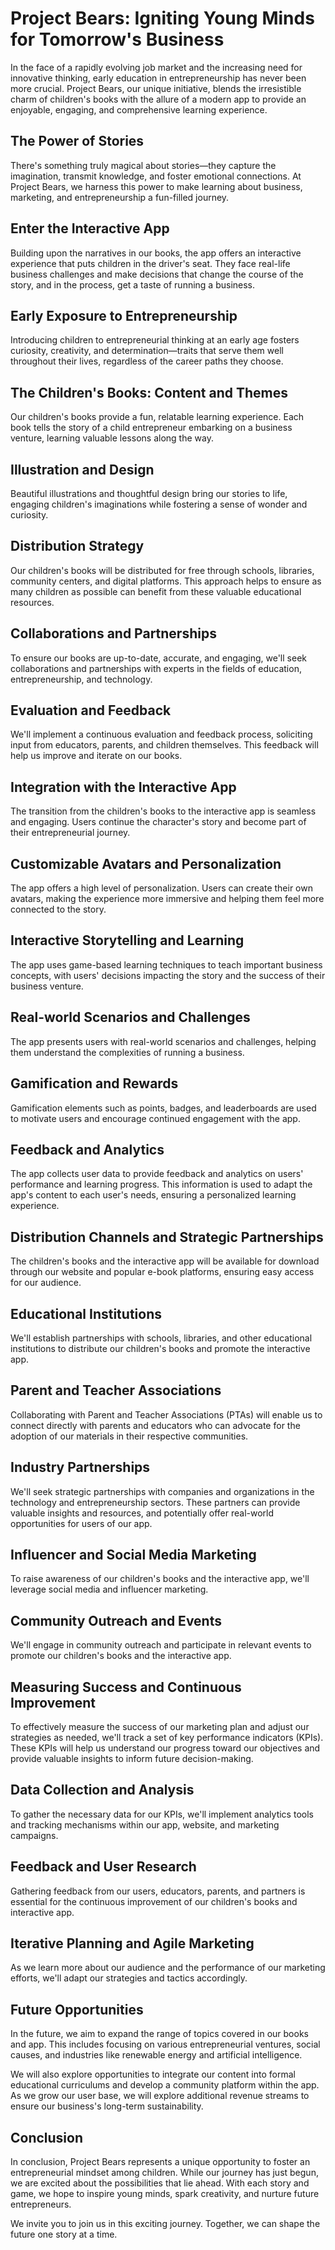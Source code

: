 # Project Bears: Igniting Young Minds for Tomorrow's Business

In the face of a rapidly evolving job market and the increasing need for innovative thinking, early education in entrepreneurship has never been more crucial. Project Bears, our unique initiative, blends the irresistible charm of children's books with the allure of a modern app to provide an enjoyable, engaging, and comprehensive learning experience.

## The Power of Stories

There's something truly magical about stories—they capture the imagination, transmit knowledge, and foster emotional connections. At Project Bears, we harness this power to make learning about business, marketing, and entrepreneurship a fun-filled journey.

## Enter the Interactive App

Building upon the narratives in our books, the app offers an interactive experience that puts children in the driver's seat. They face real-life business challenges and make decisions that change the course of the story, and in the process, get a taste of running a business.

## Early Exposure to Entrepreneurship

Introducing children to entrepreneurial thinking at an early age fosters curiosity, creativity, and determination—traits that serve them well throughout their lives, regardless of the career paths they choose.

## The Children's Books: Content and Themes

Our children's books provide a fun, relatable learning experience. Each book tells the story of a child entrepreneur embarking on a business venture, learning valuable lessons along the way.

## Illustration and Design

Beautiful illustrations and thoughtful design bring our stories to life, engaging children's imaginations while fostering a sense of wonder and curiosity.

## Distribution Strategy

Our children's books will be distributed for free through schools, libraries, community centers, and digital platforms. This approach helps to ensure as many children as possible can benefit from these valuable educational resources.

## Collaborations and Partnerships

To ensure our books are up-to-date, accurate, and engaging, we'll seek collaborations and partnerships with experts in the fields of education, entrepreneurship, and technology.

## Evaluation and Feedback

We'll implement a continuous evaluation and feedback process, soliciting input from educators, parents, and children themselves. This feedback will help us improve and iterate on our books.

## Integration with the Interactive App

The transition from the children's books to the interactive app is seamless and engaging. Users continue the character's story and become part of their entrepreneurial journey.

## Customizable Avatars and Personalization

The app offers a high level of personalization. Users can create their own avatars, making the experience more immersive and helping them feel more connected to the story.

## Interactive Storytelling and Learning

The app uses game-based learning techniques to teach important business concepts, with users' decisions impacting the story and the success of their business venture.

## Real-world Scenarios and Challenges

The app presents users with real-world scenarios and challenges, helping them understand the complexities of running a business.

## Gamification and Rewards

Gamification elements such as points, badges, and leaderboards are used to motivate users and encourage continued engagement with the app.

## Feedback and Analytics

The app collects user data to provide feedback and analytics on users' performance and learning progress. This information is used to adapt the app's content to each user's needs, ensuring a personalized learning experience.

## Distribution Channels and Strategic Partnerships

The children's books and the interactive app will be available for download through our website and popular e-book platforms, ensuring easy access for our audience.

## Educational Institutions

We'll establish partnerships with schools, libraries, and other educational institutions to distribute our children's books and promote the interactive app.

## Parent and Teacher Associations

Collaborating with Parent and Teacher Associations (PTAs) will enable us to connect directly with parents and educators who can advocate for the adoption of our materials in their respective communities.

## Industry Partnerships

We'll seek strategic partnerships with companies and organizations in the technology and entrepreneurship sectors. These partners can provide valuable insights and resources, and potentially offer real-world opportunities for users of our app.

## Influencer and Social Media Marketing

To raise awareness of our children's books and the interactive app, we'll leverage social media and influencer marketing.

## Community Outreach and Events

We'll engage in community outreach and participate in relevant events to promote our children's books and the interactive app.

## Measuring Success and Continuous Improvement

To effectively measure the success of our marketing plan and adjust our strategies as needed, we'll track a set of key performance indicators (KPIs). These KPIs will help us understand our progress toward our objectives and provide valuable insights to inform future decision-making.

## Data Collection and Analysis

To gather the necessary data for our KPIs, we'll implement analytics tools and tracking mechanisms within our app, website, and marketing campaigns.

## Feedback and User Research

Gathering feedback from our users, educators, parents, and partners is essential for the continuous improvement of our children's books and interactive app.

## Iterative Planning and Agile Marketing

As we learn more about our audience and the performance of our marketing efforts, we'll adapt our strategies and tactics accordingly.

## Future Opportunities

In the future, we aim to expand the range of topics covered in our books and app. This includes focusing on various entrepreneurial ventures, social causes, and industries like renewable energy and artificial intelligence. 

We will also explore opportunities to integrate our content into formal educational curriculums and develop a community platform within the app. As we grow our user base, we will explore additional revenue streams to ensure our business's long-term sustainability.

## Conclusion

In conclusion, Project Bears represents a unique opportunity to foster an entrepreneurial mindset among children. While our journey has just begun, we are excited about the possibilities that lie ahead. With each story and game, we hope to inspire young minds, spark creativity, and nurture future entrepreneurs.

We invite you to join us in this exciting journey. Together, we can shape the future one story at a time.
